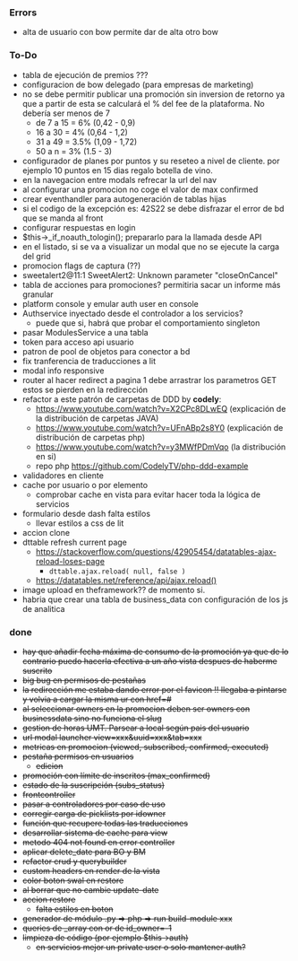 ### Errors
- alta de usuario con bow permite dar de alta otro bow
### To-Do
- tabla de ejecución de premios ???
- configuracion de bow delegado (para empresas de marketing)
- no se debe permitir publicar una promoción sin inversion de retorno ya que a partir de esta se calculará
  el % del fee de la plataforma. No debería ser menos de 7
  - de 7 a 15 = 6% (0,42 - 0,9)
  - 16 a 30 = 4% (0,64 - 1,2)
  - 31 a 49 = 3.5% (1,09 - 1,72)
  - 50 a n = 3% (1.5 - 3)
- configurador de planes por puntos y su reseteo a nivel de cliente. por ejemplo 10 puntos en 15 dias regalo botella de vino.
- en la navegacion entre modals refrecar la url del nav
- al configurar una promocion no coge el valor de max confirmed
- crear eventhandler para autogeneración de tablas hijas
- si el codigo de la excepción es: 42S22 se debe disfrazar el error de bd que se manda al front
- configurar respuestas en login
- $this->_if_noauth_tologin(); prepararlo para la llamada desde API
- en el listado, si se va a visualizar un modal que no se ejecute la carga del grid
- promocion flags de captura (??)
- sweetalert2@11:1 SweetAlert2: Unknown parameter "closeOnCancel"
- tabla de acciones para promociones? permitiria sacar un informe más granular
- platform console y emular auth user en console
- Authservice inyectado desde el controlador a los servicios?
  - puede que si, habrá que probar el comportamiento singleton
- pasar ModulesService a una tabla
- token para acceso api usuario
- patron de pool de objetos para conector a bd
- fix tranferencia de traducciones a lit
- modal info responsive
- router al hacer redirect a pagina 1 debe arrastrar los parametros GET estos se pierden en la redirección
- refactor a este patrón de carpetas de DDD by **codely**:
  - https://www.youtube.com/watch?v=X2CPc8DLwEQ (explicación de la distribución de carpetas JAVA)
  - https://www.youtube.com/watch?v=UFnABp2s8Y0 (explicación de distribución de carpetas php)
  - https://www.youtube.com/watch?v=y3MWfPDmVqo (la distribución en si)
  - repo php https://github.com/CodelyTV/php-ddd-example
- validadores en cliente
- cache por usuario o por elemento
  - comprobar cache en vista para evitar hacer toda la lógica de servicios
- formulario desde dash falta estilos
  - llevar estilos a css de lit
- accion clone
- dttable refresh current page
  - https://stackoverflow.com/questions/42905454/datatables-ajax-reload-loses-page
    - `dttable.ajax.reload( null, false )`
  - https://datatables.net/reference/api/ajax.reload()
- image upload en theframework?? de momento si.
- habria que crear una tabla de business_data con configuración de los js de analitica

### done
- ~~hay que añadir fecha máxima de consumo de la promoción ya que de lo contrario puedo hacerla efectiva a un año vista despues
  de haberme suscrito~~
- ~~big bug en permisos de pestañas~~
- ~~la redirección me estaba dando error por el favicon !! llegaba a pintarse y volvia a cargar la misma ur con href=#~~
- ~~al seleccionar owners en la promocion deben ser owners con businessdata sino no funciona el slug~~
- ~~gestion de horas UMT. Parsear a local según pais del usuario~~
- ~~url modal launcher view=xxx&uuid=xxx&tab=xxx~~
- ~~metricas en promocion (viewed, subscribed, confirmed, executed)~~
- ~~pestaña permisos en usuarios~~
  - ~~edicion~~
- ~~promoción con límite de inscritos (max_confirmed)~~
- ~~estado de la suscripción (subs_status)~~
- ~~frontcontroller~~
- ~~pasar a controladores por caso de uso~~
- ~~corregir carga de picklists por idowner~~
- ~~función que recupere todas las traducciones~~
- ~~desarrollar sistema de cache para view~~
- ~~metodo 404 not found en error controller~~
- ~~aplicar delete_date para BO y BM~~
- ~~refactor crud y querybuilder~~
- ~~custom headers en render de la vista~~
- ~~color boton swal en restore~~
- ~~al borrar que no cambie update-date~~
- ~~accion restore~~
  - ~~falta estilos en boton~~
- ~~generador de módulo .py => php => run build-module xxx~~
- ~~queries de _array con or de id_owner=-1~~
- ~~limpieza de código (por ejemplo $this->auth)~~
  - ~~en servicios mejor un private user o solo mantener auth?~~ 
